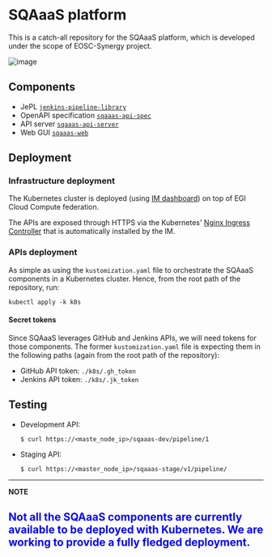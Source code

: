 # SQAaaS platform

This is a catch-all repository for the SQAaaS platform, which is developed under the scope of EOSC-Synergy project.

![image](https://drive.google.com/uc?export=view&id=1aylGtnLwcSQA6qwfccxfQKhcGM5LIkZl)

## Components
* JePL [`jenkins-pipeline-library`](https://github.com/indigo-dc/jenkins-pipeline-library)
* OpenAPI specification [`sqaaas-api-spec`](https://github.com/eosc-synergy/sqaaas-api-spec)
* API server [`sqaaas-api-server`](https://github.com/eosc-synergy/sqaaas-api-server)
* Web GUI [`sqaaas-web`](https://github.com/eosc-synergy/sqaaas-web)

## Deployment

### Infrastructure deployment

The Kubernetes cluster is deployed (using
   [IM dashboard](https://appsgrycap.i3m.upv.es:31443/im-dashboard/login)) on
   top of EGI Cloud Compute federation.

The APIs are exposed through HTTPS via the Kubernetes'
[Nginx Ingress Controller](https://kubernetes.github.io/ingress-nginx/deploy/) that is automatically installed
by the IM.

### APIs deployment

As simple as using the `kustomization.yaml` file to orchestrate the SQAaaS components in a Kubernetes 
cluster. Hence, from the root path of the repository, run:

```
kubectl apply -k k8s
```

#### Secret tokens
Since SQAaaS leverages GitHub and Jenkins APIs, we will need tokens for those components. The former
`kustomization.yaml` file is expecting them in the following paths (again from the root path of the
repository):
* GitHub API token: `./k8s/.gh_token`
* Jenkins API token: `./k8s/.jk_token`

## Testing
- Development API:
  ```
  $ curl https://<maste_node_ip>/sqaaas-dev/pipeline/1
  ```
- Staging API:
  ```
  $ curl https://<master_node_ip>/sqaaas-stage/v1/pipeline/
  ```

---
**NOTE**

<span style="color:blue">Not all the SQAaaS components are currently available to be deployed with Kubernetes. We are working
to provide a fully fledged deployment.</span>
---

